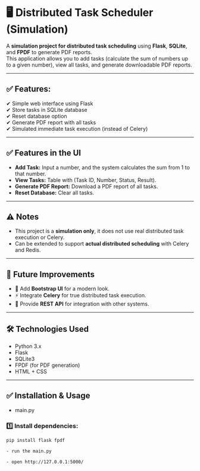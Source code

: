 # 🖥️ Distributed Task Scheduler (Simulation)

A **simulation project for distributed task scheduling** using **Flask**, **SQLite**, and **FPDF** to generate PDF reports.  
This application allows you to add tasks (calculate the sum of numbers up to a given number), view all tasks, and generate downloadable PDF reports.

---

## ✅ Features:
✔ Simple web interface using Flask  
✔ Store tasks in SQLite database  
✔ Reset database option  
✔ Generate PDF report with all tasks  
✔ Simulated immediate task execution (instead of Celery)  

---

## ✅ Features in the UI
- **Add Task:** Input a number, and the system calculates the sum from 1 to that number.
- **View Tasks:** Table with (Task ID, Number, Status, Result).
- **Generate PDF Report:** Download a PDF report of all tasks.
- **Reset Database:** Clear all tasks.

---

## ⚠️ Notes
- This project is a **simulation only**, it does not use real distributed task execution or Celery.
- Can be extended to support **actual distributed scheduling** with Celery and Redis.

---

## 📌 Future Improvements
- 🎨 Add **Bootstrap UI** for a modern look.
- ⚡ Integrate **Celery** for true distributed task execution.
- 🔗 Provide **REST API** for integration with other systems.
  
---

## 🛠️ **Technologies Used**
- Python 3.x  
- Flask  
- SQLite3  
- FPDF (for PDF generation)  
- HTML + CSS  

---


## ✅ **Installation & Usage**

- main.py

### 1️⃣ Install dependencies:
```bash
pip install flask fpdf

- run the main.py

- open http://127.0.0.1:5000/




